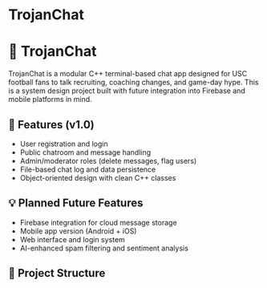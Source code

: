 # TrojanChat
# 🏈 TrojanChat

TrojanChat is a modular C++ terminal-based chat app designed for USC football fans to talk recruiting, coaching changes, and game-day hype. This is a system design project built with future integration into Firebase and mobile platforms in mind.

## 🔧 Features (v1.0)
- User registration and login
- Public chatroom and message handling
- Admin/moderator roles (delete messages, flag users)
- File-based chat log and data persistence
- Object-oriented design with clean C++ classes

## 💡 Planned Future Features
- Firebase integration for cloud message storage
- Mobile app version (Android + iOS)
- Web interface and login system
- AI-enhanced spam filtering and sentiment analysis

## 📁 Project Structure
